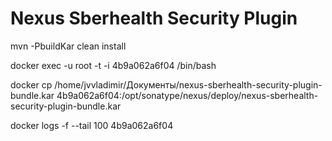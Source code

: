 # Nexus Sberhealth Security Plugin

mvn -PbuildKar clean install

docker exec -u root -t -i 4b9a062a6f04 /bin/bash

docker cp /home/jvvladimir/Документы/nexus-sberhealth-security-plugin-bundle.kar 4b9a062a6f04:/opt/sonatype/nexus/deploy/nexus-sberhealth-security-plugin-bundle.kar

docker logs -f --tail 100 4b9a062a6f04
